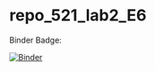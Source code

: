 # repo_521_lab2_E6

Binder Badge:

[![Binder](https://mybinder.org/badge_logo.svg)](https://mybinder.org/v2/gh/Marvin-chengmin/repo_521_lab2_E6.git/master?filepath=Question6.ipynb)
